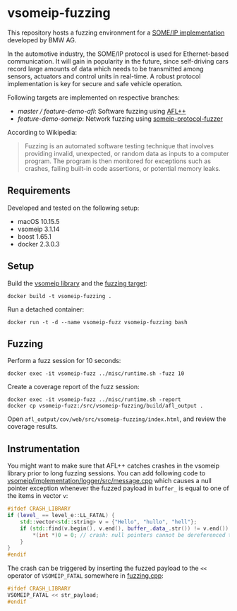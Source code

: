 # vsomeip-fuzzing

This repository hosts a fuzzing environment for a [SOME/IP implementation](https://github.com/COVESA/vsomeip) developed by BMW AG.

In the automotive industry, the SOME/IP protocol is used for Ethernet-based communication. It will gain in popularity in the future, since self-driving cars record large amounts of data which needs to be transmitted among sensors, actuators and control units in real-time. A robust protocol implementation is key for secure and safe vehicle operation.

Following targets are implemented on respective branches:

- *master / feature-demo-afl*: Software fuzzing using [AFL++](https://github.com/AFLplusplus/AFLplusplus)
- *feature-demo-someip*: Network fuzzing using [someip-protocol-fuzzer](https://github.com/cfanatic/someip-protocol-fuzzer)

According to Wikipedia:
> Fuzzing is an automated software testing technique that involves providing invalid, unexpected, or random data as inputs to a computer program. The program is then monitored for exceptions such as crashes, failing built-in code assertions, or potential memory leaks.

## Requirements

Developed and tested on the following setup:

- macOS 10.15.5
- vsomeip 3.1.14
- boost 1.65.1
- docker 2.3.0.3

## Setup

Build the [vsomeip library](https://github.com/COVESA/vsomeip) and the [fuzzing target](fuzzing.cpp):

```text
docker build -t vsomeip-fuzzing .
```

Run a detached container:

```text
docker run -t -d --name vsomeip-fuzz vsomeip-fuzzing bash
```

## Fuzzing

Perform a fuzz session for 10 seconds:

```text
docker exec -it vsomeip-fuzz ../misc/runtime.sh -fuzz 10
```

Create a coverage report of the fuzz session:

```text
docker exec -it vsomeip-fuzz ../misc/runtime.sh -report
docker cp vsomeip-fuzz:/src/vsomeip-fuzzing/build/afl_output .
```

Open `afl_output/cov/web/src/vsomeip-fuzzing/index.html`, and review the coverage results.

## Instrumentation

You might want to make sure that AFL++ catches crashes in the vsomeip library prior to long fuzzing sessions.
You can add following code to [vsomeip/implementation/logger/src/message.cpp](https://github.com/COVESA/vsomeip/blob/master/implementation/logger/src/message.cpp) which causes a null pointer exception whenever the fuzzed payload in `buffer_` is equal to one of the items in vector `v`:

```cpp
#ifdef CRASH_LIBRARY
if (level_ == level_e::LL_FATAL) {
    std::vector<std::string> v = {"Hello", "hullo", "hell"};
    if (std::find(v.begin(), v.end(), buffer_.data_.str()) != v.end()) {
        *(int *)0 = 0; // crash: null pointers cannot be dereferenced to a value
    }
}
#endif
````

The crash can be triggered by inserting the fuzzed payload to the `<<` operator of `VSOMEIP_FATAL` somewhere in [fuzzing.cpp](fuzzing.cpp):

```cpp
#ifdef CRASH_LIBRARY
VSOMEIP_FATAL << str_payload;
#endif
```
